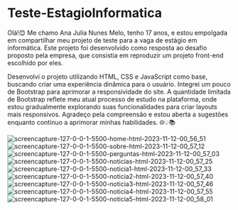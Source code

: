# Teste-EstagioInformatica
Olá!😊 
Me chamo Ana Julia Nunes Melo, tenho 17 anos, e estou empolgada em compartilhar meu projeto de teste para a vaga de estágio em informática. Este projeto foi desenvolvido como resposta ao desafio proposto pela empresa, que consistia em reproduzir um projeto front-end escolhido por eles.


Desenvolvi o projeto utilizando HTML, CSS e JavaScript como base, buscando criar uma experiência dinâmica para o usuário. Integrei um pouco de Bootstrap para aprimorar a responsividade do site. A quantidade limitada de Bootstrap reflete meu atual processo de estudo na plataforma, onde estou gradualmente explorando suas funcionalidades para criar layouts mais responsivos. Agradeço pela compreensão e estou aberta a sugestões enquanto continuo a aprimorar minhas habilidades. 🌐💡📚

![screencapture-127-0-0-1-5500-home-html-2023-11-12-00_56_51](https://github.com/eudirianaju/Teste-EstagioInformatica/assets/100884185/b6b3f961-fbac-4359-b103-70c93ad1b9a0)
![screencapture-127-0-0-1-5500-sobre-html-2023-11-12-00_57_12](https://github.com/eudirianaju/Teste-EstagioInformatica/assets/100884185/735a4b81-6297-4b5a-900c-3fb657e2b3a7)
![screencapture-127-0-0-1-5500-perguntas-html-2023-11-12-00_57_03](https://github.com/eudirianaju/Teste-EstagioInformatica/assets/100884185/117f8e0e-2bba-41a6-896e-b03ca65e810f)
![screencapture-127-0-0-1-5500-noticias-html-2023-11-12-00_57_25](https://github.com/eudirianaju/Teste-EstagioInformatica/assets/100884185/fdb9f31a-937f-4b59-ad6d-a9670b060bb5)
![screencapture-127-0-0-1-5500-noticia1-html-2023-11-12-00_57_33](https://github.com/eudirianaju/Teste-EstagioInformatica/assets/100884185/534dfc0d-ecbe-42ba-903c-840d00513bfe)
![screencapture-127-0-0-1-5500-noticia2-html-2023-11-12-00_57_40](https://github.com/eudirianaju/Teste-EstagioInformatica/assets/100884185/618a7711-cceb-494d-bd25-0221a436b46c)
![screencapture-127-0-0-1-5500-noticia3-html-2023-11-12-00_57_46](https://github.com/eudirianaju/Teste-EstagioInformatica/assets/100884185/309fdb1a-8367-4c2d-83be-20302b469605)
![screencapture-127-0-0-1-5500-noticia4-html-2023-11-12-00_57_55](https://github.com/eudirianaju/Teste-EstagioInformatica/assets/100884185/9c0aca90-7446-4537-8acb-263516d4877a)
![screencapture-127-0-0-1-5500-noticia5-html-2023-11-12-00_58_01](https://github.com/eudirianaju/Teste-EstagioInformatica/assets/100884185/07cd03b9-c1e2-4592-9326-75085b7899fd)




